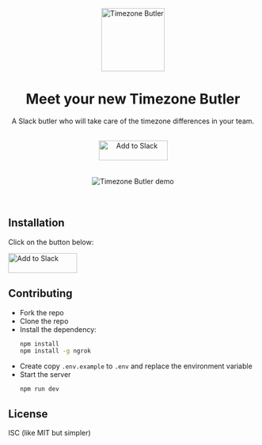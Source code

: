 <div align="center">
<img alt="Timezone Butler" height="128" width="128" src="https://user-images.githubusercontent.com/3254314/48670345-471db980-eb0e-11e8-9645-14684a063079.png" srcset=" https://user-images.githubusercontent.com/3254314/48670345-471db980-eb0e-11e8-9645-14684a063079.png 1x,https://user-images.githubusercontent.com/3254314/48670329-e7bfa980-eb0d-11e8-8449-d4370d6d1e9f.png 2x" align="center" />

<h1>Meet your new Timezone Butler</h1>
<p>
  A Slack butler who will take care of the timezone differences in your team.
</p>
<div>&nbsp;</div>
<a href="/slack-direct-install">
  <img
      alt="Add to Slack"
      height="40"
      width="139"
      src="https://platform.slack-edge.com/img/add_to_slack.png"
      srcset="
        https://platform.slack-edge.com/img/add_to_slack.png    1x,
        https://platform.slack-edge.com/img/add_to_slack@2x.png 2x
      " />
</a>
<div>&nbsp;</div>
<div>&nbsp;</div>
<img src="https://user-images.githubusercontent.com/3254314/48670820-7801ec80-eb16-11e8-85ef-26b7bc742bc9.png" alt="Timezone Butler demo" />

</div>
<div height="100px">&nbsp;</div><div height="100px">&nbsp;</div>

## Installation

Click on the button below:

<a href="/slack-direct-install">
  <img
      alt="Add to Slack"
      height="40"
      width="139"
      src="https://platform.slack-edge.com/img/add_to_slack.png"
      srcset="
        https://platform.slack-edge.com/img/add_to_slack.png    1x,
        https://platform.slack-edge.com/img/add_to_slack@2x.png 2x
      " />
</a>

## Contributing

- Fork the repo
- Clone the repo
- Install the dependency:
  ```bash
  npm install
  npm install -g ngrok
  ```
- Create copy `.env.example` to `.env` and replace the environment variable
- Start the server
  ```bash
  npm run dev
  ```

## License

ISC (like MIT but simpler)
